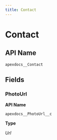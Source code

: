 ```yaml
---
title: Contact
---
```


# Contact

## API Name
`apexdocs__Contact`

## Fields
### PhotoUrl

**API Name**

`apexdocs__PhotoUrl__c`

**Type**

*Url*
